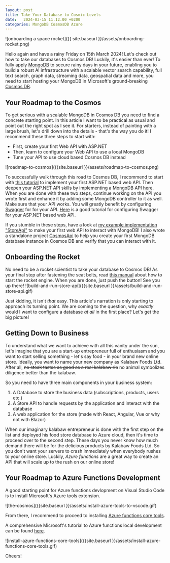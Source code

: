 ```yaml
---
layout: post
title: Take Your Database to Cosmic Levels
date:   2024-03-15 11.12.00 +0200
categories: MongoDB CosmosDB Azure
---
```


![onboarding a space rocket]({{ site.baseurl }}/assets/onboarding-rocket.png)

Hello again and have a rainy Friday on 15th March 2024! Let's check out how to take our databases to Cosmos DB! Luckily, it's easier than ever! To fully apply [MongoDB](https://www.mongodb.com/) to secure rainy days in your future, enabling you to build a robust AI infrastructure with a scalable vector search capability, full text search, graph data, streaming data, geospatial data and more,
you need to start hosting your MongoDB in Microsoft's ground-breaking [Cosmos DB](https://learn.microsoft.com/en-us/azure/cosmos-db/introduction).

## Your Roadmap to the Cosmos 
To get serious with a scalable MongoDB in Cosmos DB you need to find a concrete starting point. In this article I want to be practical as usual and point out the right spot as I see it.  For starters, instead of painting with a large brush, let's drill down into the details - that's the way you do it! I recommend these three steps to start with:

* First, create your first Web API with ASP.NET
* Then, learn to configure your Web API to use a local MongoDB
* Tune your API to use cloud based Cosmos DB instead

![roadmap-to-cosmos]({{site.baseurl }}/assets/roadmap-to-cosmos.png)

To successfully walk through this road to Cosmos DB, I recommend to start with [this tutorial](https://learn.microsoft.com/en-us/aspnet/core/tutorials/first-web-api?view=aspnetcore-8.0&amp;tabs=visual-studio-code) to implement your first ASP.NET based web API.
Then deepen your ASP.NET API skills by implementing a MongoDB API [here](https://learn.microsoft.com/en-us/aspnet/core/tutorials/first-mongo-app).
When you are done with these two steps, continue working on the API you wrote first and enhance it by adding some MongoDB controller to it as well.
Make sure that your API works. You will greatly benefit by configuring [Swagger](https://swagger.io/) for for your API. [Here](https://learn.microsoft.com/en-us/aspnet/core/tutorials/web-api-help-pages-using-swagger?view=aspnetcore-8.0) is a good tutorial for configuring Swagger for your ASP.NET based web API.

If you stumble in these steps, have a look at [my example implementation "StoreApi"](https://github.com/develprr/StoreApi) to make your first web API to interact with MongoDB! I also wrote a standalone project [CosmosApi](https://github.com/develprr/CosmosApi) to help you create your first MongoDB database instance in Cosmos DB and verify that you can interact with it.

## Onboarding the Rocket
No need to be a rocket scientist to take your database to Cosmos DB! As your final step after fastening the seat belts, read [this manual](https://learn.microsoft.com/en-us/azure/cosmos-db/mongodb/quickstart-dotnet?tabs=azure-cli%2Cwindows) about how to start the rocket engine.
When you are done, just push the button! See you up there! ![build-and-run-store-api]({{site.baseurl }}/assets/build-and-run-store-api.gif)

Just kidding, it isn't *that* easy. This article's narration is only starting to approach its turning point. We are coming to the question, why *exactly* would I want to configure
a database *at all* in the first place? Let's get the big picture!

## Getting Down to Business

To understand what we want to achieve with all this vanity under the sun, let's imagine that you are
a start-up entrepreneur full of enthusiasm and you want to start selling something - let's say food - in your brand new online store. Ideally, you want to name your new company as Kalabaw Foods Ltd. After all, ~~no steak tastes as good as a real kalabaw rib~~ no animal symbolizes diligence better than the kalabaw.

So you need to have three main components in your business system:

1. A Database to store the business data (subscriptions, products, users etc.)
2. A Store API to handle requests by the application and interact with the database
3. A web application for the store (made with React, Angular, Vue or why not with Blazor)

When our imaginary kalabaw entrepreneur is done with the first step on the list and deployed his food store database to Azure cloud, then it's time to proceed over to the second step. These days
you never know how much demand there will be for the delicious products by Kalabaw Foods Ltd.
So you don't want your servers to crash immediately when everybody rushes to your online store.
Luckily, *Azure functions* are a great way to create an API that will scale up to the rush on our online store!

## Your Roadmap to Azure Functions Development

A good starting point for Azure functions devlopment on Visual Studio Code is to 
install Microsoft's Azure tools extension.

![the-cosmos]({{site.baseurl }}/assets/install-azure-tools-to-vscode.gif)

From there, I recommend to proceed to installing [Azure functions core tools](https://github.com/Azure/azure-functions-core-tools/blob/v4.x/README.md#linux). 

A comprehensive Microsoft's tutorial to Azure functions local development can be found [here](https://learn.microsoft.com/en-us/azure/azure-functions/functions-run-local?tabs=linux%2Cisolated-process%2Cnode-v4%2Cpython-v2%2Chttp-trigger%2Ccontainer-apps&pivots=programming-language-csharp).

![install-azure-functions-core-tools]({{site.baseurl }}/assets/install-azure-functions-core-tools.gif)

Cheers!